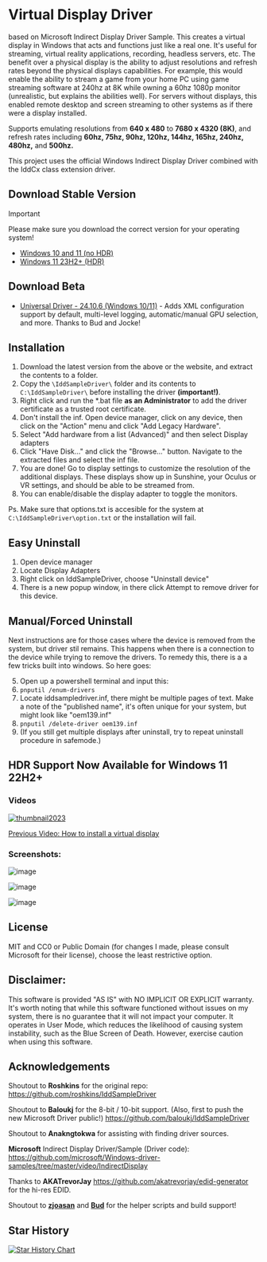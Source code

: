 # Virtual Display Driver
based on Microsoft Indirect Display Driver Sample. This creates a virtual display in Windows that acts and functions just like a real one. It's useful for streaming, virtual reality applications, recording, headless servers, etc. The benefit over a physical display is the ability to adjust resolutions and refresh rates beyond the physical displays capabilities. For example, this would enable the ability to stream a game from your home PC using game streaming software at 240hz at 8K while owning a 60hz 1080p monitor (unrealistic, but explains the abilities well). For servers without displays, this enabled remote desktop and screen streaming to other systems as if there were a display installed. 

Supports emulating resolutions from **640 x 480** to **7680 x 4320 (8K)**, and refresh rates including **60hz, 75hz, 90hz, 120hz, 144hz, 165hz, 240hz, 480hz,** and **500hz.**

This project uses the official Windows Indirect Display Driver combined with the IddCx class extension driver.

## Download Stable Version

> [!IMPORTANT]
> Please make sure you download the correct version for your operating system!

- [Windows 10 and 11 (no HDR)](https://github.com/itsmikethetech/Virtual-Display-Driver/releases/tag/23.10.20.2)
- [Windows 11 23H2+ (HDR)](https://github.com/itsmikethetech/Virtual-Display-Driver/releases/tag/23.12.2HDR)

## Download Beta
- [Universal Driver - 24.10.6 (Windows 10/11)](https://github.com/itsmikethetech/Virtual-Display-Driver/releases/tag/24.10.6-beta) - Adds XML configuration support by default, multi-level logging, automatic/manual GPU selection, and more. Thanks to Bud and Jocke!

 
## Installation

1. Download the latest version from the above or the website, and extract the contents to a folder.
2. Copy the `\IddSampleDriver\` folder and its contents to `C:\IddSampleDriver\` before installing the driver **(important!)**.
3. Right click and run the *.bat file **as an Administrator** to add the driver certificate as a trusted root certificate.
4. Don't install the inf. Open device manager, click on any device, then click on the "Action" menu and click "Add Legacy Hardware".
5. Select "Add hardware from a list (Advanced)" and then select Display adapters
6. Click "Have Disk..." and click the "Browse..." button. Navigate to the extracted files and select the inf file.
7. You are done! Go to display settings to customize the resolution of the additional displays. These displays show up in Sunshine, your Oculus or VR settings, and should be able to be streamed from.
8. You can enable/disable the display adapter to toggle the monitors.

Ps. Make sure that options.txt is accesible for the system at `C:\IddSampleDriver\option.txt` or the installation will fail.

## Easy Uninstall

1. Open device manager
2. Locate Display Adapters
3. Right click on IddSampleDriver, choose "Uninstall device"
4. There is a new popup window, in there click Attempt to remove driver for this device.

## Manual/Forced Uninstall

Next instructions are for those cases where the device is removed from the system, but driver stil remains. This happens when there is a connection to the device while trying to remove the drivers. To
remedy this, there is a a few tricks built into windows. So here goes:

5. Open up a powershell terminal and input this:
6.  ```pnputil /enum-drivers```
7. Locate iddsampledriver.inf, there might be multiple pages of text. Make a note of the "published name", it's often unique for your system, but might look like "oem139.inf"
8.  ```pnputil /delete-driver oem139.inf```
9.  (If you still get multiple displays after uninstall, try to repeat uninstall procedure in safemode.)

## HDR Support Now Available for Windows 11 22H2+ 

### Videos

[![thumbnail2023](https://github.com/itsmikethetech/Virtual-Display-Driver/assets/25166211/1a64c390-5d8a-420f-8bb9-4642349fc132)](https://youtu.be/nNWpbRUPkn4 "How to install a virtual display")

[Previous Video: How to install a virtual display](https://youtu.be/byfBWDnToYk "How to install a virtual display")

### Screenshots:

![image](https://github.com/itsmikethetech/Virtual-Display-Driver/assets/25166211/0f1dfed6-c9ac-4cb6-92cf-7d9ab2ac0c66)

![image](https://github.com/itsmikethetech/Virtual-Display-Driver/assets/25166211/5cb8ce08-890f-4bc1-a1a6-34f22e103699)

![image](https://github.com/itsmikethetech/Virtual-Display-Driver/assets/25166211/02af86f2-b896-4265-9174-b17c9a1aeab7)

## License

MIT and CC0 or Public Domain (for changes I made, please consult Microsoft for their license), choose the least restrictive option.

## Disclaimer:

This software is provided "AS IS" with NO IMPLICIT OR EXPLICIT warranty. It's worth noting that while this software functioned without issues on my system, there is no guarantee that it will not impact your computer. It operates in User Mode, which reduces the likelihood of causing system instability, such as the Blue Screen of Death. However, exercise caution when using this software.

## Acknowledgements

Shoutout to **Roshkins** for the original repo:
https://github.com/roshkins/IddSampleDriver

Shoutout to **Baloukj** for the 8-bit / 10-bit support. (Also, first to push the new Microsoft Driver public!)
https://github.com/baloukj/IddSampleDriver

Shoutout to **Anakngtokwa** for assisting with finding driver sources.

**Microsoft** Indirect Display Driver/Sample (Driver code): 
https://github.com/microsoft/Windows-driver-samples/tree/master/video/IndirectDisplay

Thanks to **AKATrevorJay** https://github.com/akatrevorjay/edid-generator for the hi-res EDID.

Shoutout to **[zjoasan](https://github.com/zjoasan)** and **[Bud](https://github.com/bud3699)** for the helper scripts and build support!

## Star History

[![Star History Chart](https://api.star-history.com/svg?repos=itsmikethetech/Virtual-Display-Driver&type=Date)](https://star-history.com/#itsmikethetech/Virtual-Display-Driver&Date)

